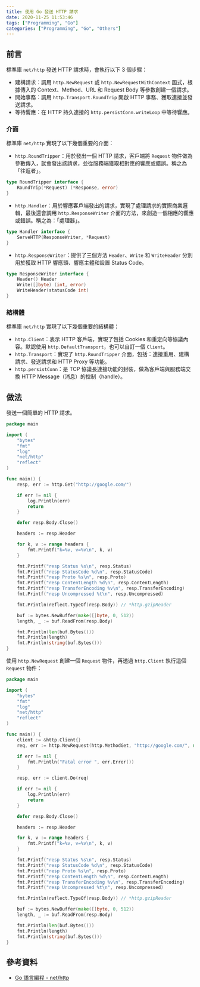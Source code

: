 ```yaml
---
title: 使用 Go 發送 HTTP 請求
date: 2020-11-25 11:53:46
tags: ["Programming", "Go"]
categories: ["Programming", "Go", "Others"]
---
```


## 前言

標準庫 `net/http` 發送 HTTP 請求時，會執行以下 3 個步驟：

- 建構請求：調用 `http.NewRequest` 或 `http.NewRequestWithContext` 函式，根據傳入的 Context、Method、URL 和 Request Body 等參數創建一個請求。
- 開始事務：調用 `http.Transport.RoundTrip` 開啟 HTTP 事務、獲取連接並發送請求。
- 等待響應：在 HTTP 持久連接的 `http.persistConn.writeLoop` 中等待響應。

### 介面

標準庫 `net/http` 實現了以下幾個重要的介面：

- `http.RoundTripper`：用於發出一個 HTTP 請求，客戶端將 `Request` 物件做為參數傳入，就會發出該請求，並從服務端獲取相對應的響應或錯誤。稱之為「往返者」。

```go
type RoundTripper interface {
    RoundTrip(*Request) (*Response, error)
}
```

- `http.Handler`：用於響應客戶端發出的請求，實現了處理請求的實際商業邏輯，最後還會調用 `http.ResponseWriter` 介面的方法，來創造一個相應的響應或錯誤。稱之為：「處理器」。

```go
type Handler interface {
    ServeHTTP(ResponseWriter, *Request)
}
```

- `http.ResponseWriter`：提供了三個方法 `Header`、`Write` 和 `WriteHeader` 分別用於獲取 HTTP 響應頭、響應主體和設置 Status Code。

```go
type ResponseWriter interface {
    Header() Header
    Write([]byte) (int, error)
    WriteHeader(statusCode int)
}
```

### 結構體

標準庫 `net/http` 實現了以下幾個重要的結構體：

- `http.Client`：表示 HTTP 客戶端，實現了包括 Cookies 和重定向等協議內容。默認使用 `http.DefaultTransport`，也可以自訂一個 `Client`。
- `http.Transport`：實現了 `http.RoundTripper` 介面，包括：連接重用、建構請求、發送請求和 HTTP Proxy 等功能。
- `http.persistConn`：是 TCP 協議長連接功能的封裝，做為客戶端與服務端交換 HTTP Message（消息）的控制（handle）。

## 做法

發送一個簡單的 HTTP 請求。

```go
package main

import (
	"bytes"
	"fmt"
	"log"
	"net/http"
	"reflect"
)

func main() {
	resp, err := http.Get("http://google.com/")

	if err != nil {
		log.Println(err)
		return
	}

	defer resp.Body.Close()

	headers := resp.Header

	for k, v := range headers {
		fmt.Printf("k=%v, v=%v\n", k, v)
	}

	fmt.Printf("resp Status %s\n", resp.Status)
	fmt.Printf("resp StatusCode %d\n", resp.StatusCode)
	fmt.Printf("resp Proto %s\n", resp.Proto)
	fmt.Printf("resp ContentLength %d\n", resp.ContentLength)
	fmt.Printf("resp TransferEncoding %v\n", resp.TransferEncoding)
	fmt.Printf("resp Uncompressed %t\n", resp.Uncompressed)

	fmt.Println(reflect.TypeOf(resp.Body)) // *http.gzipReader

	buf := bytes.NewBuffer(make([]byte, 0, 512))
	length, _ := buf.ReadFrom(resp.Body)

	fmt.Println(len(buf.Bytes()))
	fmt.Println(length)
	fmt.Println(string(buf.Bytes()))
}
```

使用 `http.NewRequest` 創建一個 `Request` 物件，再透過 `http.Client` 執行這個 `Request` 物件：

```go
package main

import (
	"bytes"
	"fmt"
	"log"
	"net/http"
	"reflect"
)

func main() {
	client := &http.Client{}
	req, err := http.NewRequest(http.MethodGet, "http://google.com/", nil)

	if err != nil {
		fmt.Println("Fatal error ", err.Error())
	}

	resp, err := client.Do(req)

	if err != nil {
		log.Println(err)
		return
	}

	defer resp.Body.Close()

	headers := resp.Header

	for k, v := range headers {
		fmt.Printf("k=%v, v=%v\n", k, v)
	}

	fmt.Printf("resp Status %s\n", resp.Status)
	fmt.Printf("resp StatusCode %d\n", resp.StatusCode)
	fmt.Printf("resp Proto %s\n", resp.Proto)
	fmt.Printf("resp ContentLength %d\n", resp.ContentLength)
	fmt.Printf("resp TransferEncoding %v\n", resp.TransferEncoding)
	fmt.Printf("resp Uncompressed %t\n", resp.Uncompressed)

	fmt.Println(reflect.TypeOf(resp.Body)) // *http.gzipReader

	buf := bytes.NewBuffer(make([]byte, 0, 512))
	length, _ := buf.ReadFrom(resp.Body)

	fmt.Println(len(buf.Bytes()))
	fmt.Println(length)
	fmt.Println(string(buf.Bytes()))
}
```

## 參考資料

- [Go 語言編程 - net/http](https://blog.csdn.net/Jmilk/article/details/107475006)
